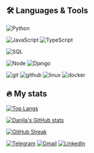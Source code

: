 ## 🛠 Languages & Tools

![Python](https://img.shields.io/badge/-Python-000?style=for-the-badge&logo=Python&logoColor=d68c20)

![JavaScript](https://img.shields.io/badge/-JavaScript-000?style=for-the-badge&logo=JavaScript&logoColor=d68c20)
![TypeScript](https://img.shields.io/badge/-TypeScript-000?style=for-the-badge&logo=typescript&logoColor=d68c20)

![SQL](https://img.shields.io/badge/-SQL-000?style=for-the-badge&logo=MySQL&logoColor=d68c20)

![Node](https://img.shields.io/badge/-Node.js-000?style=for-the-badge&logo=Node.js&logoColor=d68c20)
![Django](https://img.shields.io/badge/-Django-000?style=for-the-badge&logo=Django&logoColor=d68c20)

![git](https://img.shields.io/badge/git-000?style=for-the-badge&logo=git&logoColor=d68c20)
![github](https://img.shields.io/badge/GitHub-000?style=for-the-badge&logo=GitHub&logoColor=d68c20)
![linux](https://img.shields.io/badge/linux-000?style=for-the-badge&logo=linux&logoColor=d68c20)
![docker](https://img.shields.io/badge/docker-000?style=for-the-badge&logo=docker&logoColor=d68c20)




## 🔥 My stats

[![Top Langs](https://github-readme-stats.vercel.app/api/top-langs/?username=Drebedenb&layout=compact&theme=great-gatsby&hide=php,blade,html,css)](https://github.com/Drebedenb/github-readme-stats)

[![Danila's GitHub stats](https://github-readme-stats.vercel.app/api?username=Drebedenb&count_private=true&show_icons=true&theme=great-gatsby)](https://github.com/Drebedenb/github-readme-stats)
<!-- [![Danila's GitHub stats](https://github-readme-stats.vercel.app/api?username=Drebedenb&count_private=true&show_icons=true&theme=great-gatsby)](https://github.com/Drebedenb/github-readme-stats) -->

[![GitHub Streak](http://github-readme-streak-stats.herokuapp.com?user=Drebedenb&theme=great-gatsby&background=000000)](https://git.io/streak-stats)

[![Telegram](https://img.shields.io/badge/Telegram-000?style=for-the-badge&logo=telegram&logoColor=d68c20)](https://t.me/CaptainGains22)
<a href="mailto:danila.kuzya2011@gmail.com">![Gmail](https://img.shields.io/badge/Gmail-000?style=for-the-badge&logo=gmail&logoColor=d68c20)</a>
[![LinkedIn](https://img.shields.io/badge/linkedin-000.svg?style=for-the-badge&logo=linkedin&logoColor=d68c20)](https://www.linkedin.com/in/danila-kuznetsov/)
